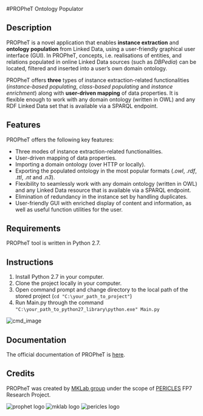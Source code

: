#PROPheT Ontology Populator

Description
-------------
PROPheT is a novel application that enables **instance extraction** and **ontology population** from Linked Data, using a user-friendly graphical user interface (GUI). In PROPheT, concepts, i.e. realisations of entities, and relations populated in online Linked Data sources (such as *DBPedia*) can be located, filtered and inserted into a user’s own domain ontology. 

PROPheT offers **three** types of instance extraction-related functionalities (*instance-based populating*, *class-based populating* and *instance enrichment*) along with **user-driven mapping** of data properties. It is flexible enough to work with any domain ontology (written in OWL) and any RDF Linked Data set that is available via a SPARQL endpoint. 

Features
-----------
PROPheT offers the following key features:
* Three modes of instance extraction-related functionalities.
* User-driven mapping of data properties.
* Importing a domain ontology (over HTTP or locally).
* Exporting the populated ontology in the most popular formats (.*owl*, .*rdf*, .*ttl*, .*nt* and .*n3*).
* Flexibility to seamlessly work with any domain ontology (written in OWL) and any Linked Data resource that is available via a SPARQL endpoint.
* Elimination of redundancy in the instance set by handling duplicates.
* User-friendly GUI with enriched display of content and information, as well as useful function utilities for the user. 

Requirements
---------------
PROPheT tool is written in Python 2.7.

Instructions
--------------
1. Install Python 2.7 in your computer.
2. Clone the project locally in your computer.
3. Open command prompt and change directory to the local path of the stored project (``` cd "C:\your_path_to_project" ```)
4. Run Main.py through the command ``` "C:\your_path_to_python27_library\python.exe" Main.py ``` 

![cmd_image]()

Documentation
--------------
The official documentation of PROPheT is [here](http://mklab.iti.gr/prophet/).

Credits
-------------
PROPheT was created by [MKLab group](http://mklab.iti.gr/) under the scope of [PERICLES](http://pericles-project.eu/) FP7 Research Project.

![prophet logo](http://mklab.iti.gr/prophet/_static/logo.png) ![mklab logo](http://mklab.iti.gr/prophet/_static/mklab_logo.png) ![pericles logo](http://mklab.iti.gr/prophet/_static/pericles_logo.png)
